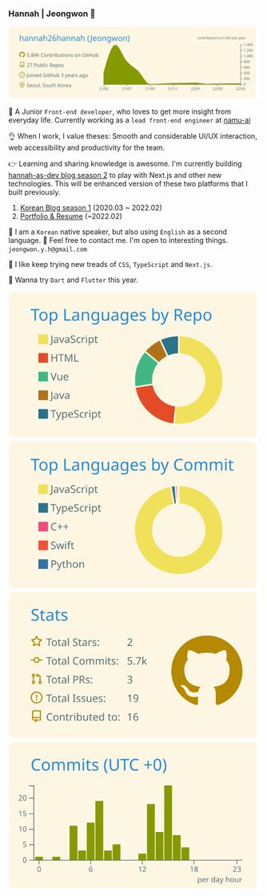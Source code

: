### Hannah | Jeongwon 👋

[![](https://raw.githubusercontent.com/hannah26hannah/hannah26hannah/main/profile-summary-card-output/solarized/0-profile-details.svg)](https://github.com/vn7n24fzkq/github-profile-summary-cards)

👀  A Junior `Front-end developer`, who loves to get more insight from everyday life. Currently working as a `lead front-end engineer` at [namu-ai](https://namu-ai.com/)

👌 When I work, I value theses: Smooth and considerable UI/UX interaction, web accessibility and productivity for the team.

👉  Learning and sharing knowledge is awesome. I'm currently building [hannah-as-dev blog season 2](https://hannah-as-dev.vercel.app/) to play with Next.js and other new technologies. This will be enhanced version of these two platforms that I built previously. 
 1) [Korean Blog season 1](https://uiyoji-journal.tistory.com/) (2020.03 ~ 2022.02)
 2) [Portfolio & Resume](https://hannah26hannah.github.io/) (~2022.02)

🛫  I am a `Korean` native speaker, but also using `English` as a second language. 
👀  Feel free to contact me. I'm open to interesting things. `jeongwon.y.h@gmail.com`

🧠 I like keep trying new treads of `CSS`, `TypeScript` and `Next.js`.


💪 Wanna try `Dart` and `Flutter` this year. 




[![](https://raw.githubusercontent.com/hannah26hannah/hannah26hannah/main/profile-summary-card-output/solarized/1-repos-per-language.svg)](https://github.com/vn7n24fzkq/github-profile-summary-cards) [![](https://raw.githubusercontent.com/hannah26hannah/hannah26hannah/main/profile-summary-card-output/solarized/2-most-commit-language.svg)](https://github.com/vn7n24fzkq/github-profile-summary-cards)
[![](https://raw.githubusercontent.com/hannah26hannah/hannah26hannah/main/profile-summary-card-output/solarized/3-stats.svg)](https://github.com/vn7n24fzkq/github-profile-summary-cards) [![](https://raw.githubusercontent.com/hannah26hannah/hannah26hannah/main/profile-summary-card-output/solarized/4-productive-time.svg)](https://github.com/vn7n24fzkq/github-profile-summary-cards)

